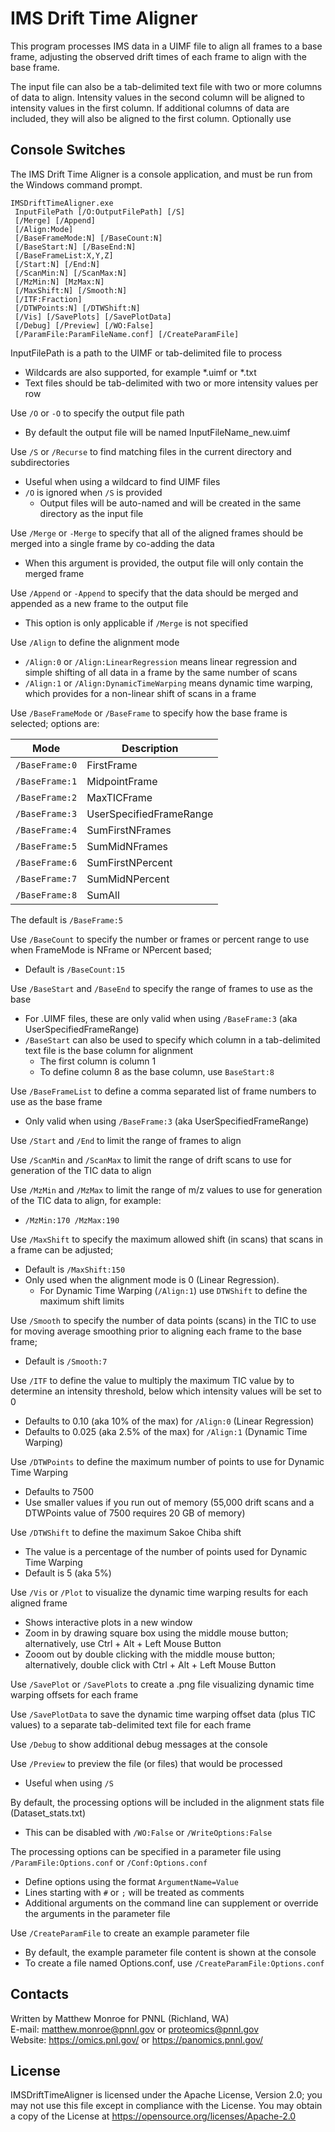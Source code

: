 # IMS Drift Time Aligner

This program processes IMS data in a UIMF file to align all frames to a base frame, 
adjusting the observed drift times of each frame to align with the base frame.

The input file can also be a tab-delimited text file with two or more columns of data to align.
Intensity values in the second column will be aligned to intensity values in the first column.
If additional columns of data are included, they will also be aligned to the first column.
Optionally use

## Console Switches

The IMS Drift Time Aligner is a console application, and must be run from the Windows command prompt.

```
IMSDriftTimeAligner.exe
 InputFilePath [/O:OutputFilePath] [/S]
 [/Merge] [/Append]
 [/Align:Mode]
 [/BaseFrameMode:N] [/BaseCount:N] 
 [/BaseStart:N] [/BaseEnd:N]
 [/BaseFrameList:X,Y,Z]
 [/Start:N] [/End:N] 
 [/ScanMin:N] [/ScanMax:N]
 [/MzMin:N] [MzMax:N]
 [/MaxShift:N] [/Smooth:N]
 [/ITF:Fraction]
 [/DTWPoints:N] [/DTWShift:N]
 [/Vis] [/SavePlots] [/SavePlotData]
 [/Debug] [/Preview] [/WO:False]
 [/ParamFile:ParamFileName.conf] [/CreateParamFile]
```

InputFilePath is a path to the UIMF or tab-delimited file to process
* Wildcards are also supported, for example *.uimf or *.txt
* Text files should be tab-delimited with two or more intensity values per row

Use `/O` or `-O` to specify the output file path
* By default the output file will be named InputFileName_new.uimf

Use `/S` or `/Recurse` to find matching files in the current directory and subdirectories
* Useful when using a wildcard to find UIMF files
* `/O` is ignored when `/S` is provided
  * Output files will be auto-named and will be created in the same directory as the input file

Use `/Merge` or `-Merge` to specify that all of the aligned frames should be merged into a single frame by co-adding the data
* When this argument is provided, the output file will only contain the merged frame

Use `/Append` or `-Append` to specify that the data should be merged and appended as a new frame to the output file
* This option is only applicable if `/Merge` is not specified

Use `/Align` to define the alignment mode
* `/Align:0` or `/Align:LinearRegression` means linear regression and simple shifting of all data in a frame by the same number of scans
* `/Align:1` or `/Align:DynamicTimeWarping` means dynamic time warping, which provides for a non-linear shift of scans in a frame

Use `/BaseFrameMode` or `/BaseFrame` to specify how the base frame is selected; options are:

| Mode            | Description             |
|-----------------|-------------------------|
|  `/BaseFrame:0` |FirstFrame               |
|  `/BaseFrame:1` |MidpointFrame            |
|  `/BaseFrame:2` |MaxTICFrame              |
|  `/BaseFrame:3` |UserSpecifiedFrameRange  |
|  `/BaseFrame:4` |SumFirstNFrames          |
|  `/BaseFrame:5` |SumMidNFrames            |
|  `/BaseFrame:6` |SumFirstNPercent         |
|  `/BaseFrame:7` |SumMidNPercent           |
|  `/BaseFrame:8` |SumAll                   |

The default is `/BaseFrame:5`

Use `/BaseCount` to specify the number or frames or percent range to use when FrameMode is NFrame or NPercent based;
* Default is `/BaseCount:15`

Use `/BaseStart` and `/BaseEnd` to specify the range of frames to use as the base
* For .UIMF files, these are only valid when using `/BaseFrame:3` (aka UserSpecifiedFrameRange)
* `/BaseStart` can also be used to specify which column in a tab-delimited text file is the base column for alignment
  * The first column is column 1
  * To define column 8 as the base column, use `BaseStart:8`

Use `/BaseFrameList` to define a comma separated list of frame numbers to use as the base frame
* Only valid when using `/BaseFrame:3` (aka UserSpecifiedFrameRange)

Use `/Start` and `/End` to limit the range of frames to align

Use `/ScanMin` and `/ScanMax` to limit the range of drift scans to use for generation of the TIC data to align

Use `/MzMin` and `/MzMax` to limit the range of m/z values to use for generation of the TIC data to align, for example:
* `/MzMin:170 /MzMax:190`

Use `/MaxShift` to specify the maximum allowed shift (in scans) that scans in a frame can be adjusted;
* Default is `/MaxShift:150`
* Only used when the alignment mode is 0 (Linear Regression). 
  * For Dynamic Time Warping (`/Align:1`) use `DTWShift` to define the maximum shift limits

Use `/Smooth` to specify the number of data points (scans) in the TIC to use for moving average smoothing 
prior to aligning each frame to the base frame;
* Default is `/Smooth:7`
 
Use `/ITF` to define the value to multiply the maximum TIC value by to determine an intensity threshold, 
below which intensity values will be set to 0
* Defaults to 0.10  (aka 10% of the max) for `/Align:0`  (Linear Regression)
* Defaults to 0.025 (aka 2.5% of the max) for `/Align:1` (Dynamic Time Warping)

Use `/DTWPoints` to define the maximum number of points to use for Dynamic Time Warping
* Defaults to 7500
* Use smaller values if you run out of memory (55,000 drift scans and a DTWPoints value of 7500 requires 20 GB of memory)

Use `/DTWShift` to define the maximum Sakoe Chiba shift
* The value is a percentage of the number of points used for Dynamic Time Warping
* Default is 5 (aka 5%)

Use `/Vis` or `/Plot` to visualize the dynamic time warping results for each aligned frame
* Shows interactive plots in a new window
* Zoom in by drawing square box using the middle mouse button; alternatively, use Ctrl + Alt + Left Mouse Button
* Zooom out by double clicking with the middle mouse button; alternatively, double click with Ctrl + Alt + Left Mouse Button

Use `/SavePlot` or `/SavePlots` to create a .png file visualizing dynamic time warping offsets for each frame

Use `/SavePlotData` to save the dynamic time warping offset data (plus TIC values) to a separate tab-delimited text file for each frame

Use `/Debug` to show additional debug messages at the console

Use `/Preview` to preview the file (or files) that would be processed
* Useful when using `/S`

By default, the processing options will be included in the alignment stats file (Dataset_stats.txt)
* This can be disabled with `/WO:False` or `/WriteOptions:False`

The processing options can be specified in a parameter file using `/ParamFile:Options.conf` or `/Conf:Options.conf`
* Define options using the format `ArgumentName=Value`
* Lines starting with `#` or `;` will be treated as comments
* Additional arguments on the command line can supplement or override the arguments in the parameter file

Use `/CreateParamFile` to create an example parameter file
* By default, the example parameter file content is shown at the console
* To create a file named Options.conf, use `/CreateParamFile:Options.conf`

## Contacts

Written by Matthew Monroe for PNNL (Richland, WA) \
E-mail: matthew.monroe@pnnl.gov or proteomics@pnnl.gov \
Website: https://omics.pnl.gov/ or https://panomics.pnnl.gov/

## License

IMSDriftTimeAligner is licensed under the Apache License, Version 2.0; you may not use this 
file except in compliance with the License.  You may obtain a copy of the 
License at https://opensource.org/licenses/Apache-2.0
